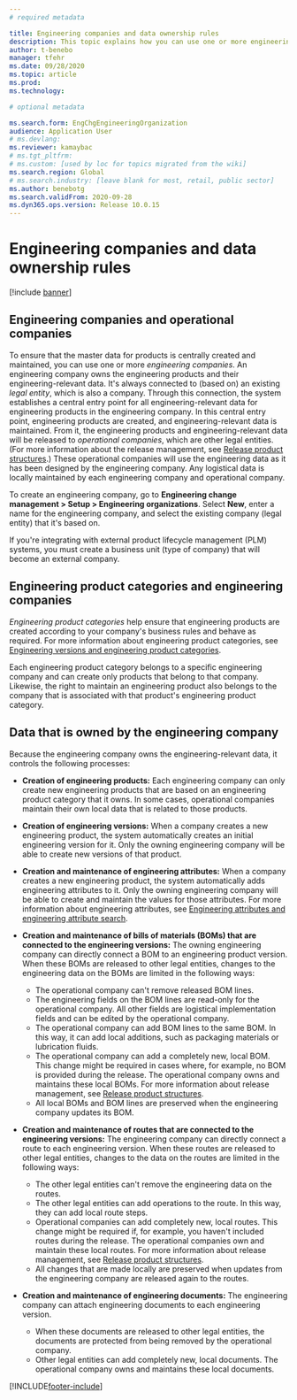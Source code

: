 ```yaml
---
# required metadata

title: Engineering companies and data ownership rules
description: This topic explains how you can use one or more engineering companies to ensure that the master data for products is centrally created and maintained. An engineering company represents the company that owns the engineering products and its engineering-relevant data.
author: t-benebo
manager: tfehr
ms.date: 09/28/2020
ms.topic: article
ms.prod: 
ms.technology: 

# optional metadata

ms.search.form: EngChgEngineeringOrganization
audience: Application User
# ms.devlang: 
ms.reviewer: kamaybac
# ms.tgt_pltfrm: 
# ms.custom: [used by loc for topics migrated from the wiki]
ms.search.region: Global
# ms.search.industry: [leave blank for most, retail, public sector]
ms.author: benebotg
ms.search.validFrom: 2020-09-28
ms.dyn365.ops.version: Release 10.0.15
---
```


# Engineering companies and data ownership rules

[!include [banner](../includes/banner.md)]

## Engineering companies and operational companies

To ensure that the master data for products is centrally created and maintained, you can use one or more *engineering companies*. An engineering company owns the engineering products and their engineering-relevant data. It's always connected to (based on) an existing *legal entity*, which is also a company. Through this connection, the system establishes a central entry point for all engineering-relevant data for engineering products in the engineering company. In this central entry point, engineering products are created, and engineering-relevant data is maintained. From it, the engineering products and engineering-relevant data will be released to *operational companies*, which are other legal entities. (For more information about the release management, see [Release product structures](release-product-structure.md).) These operational companies will use the engineering data as it has been designed by the engineering company. Any logistical data is locally maintained by each engineering company and operational company.

To create an engineering company, go to **Engineering change management \> Setup \> Engineering organizations**. Select **New**, enter a name for the engineering company, and select the existing company (legal entity) that it's based on.

If you're integrating with external product lifecycle management (PLM) systems, you must create a business unit (type of company) that will become an external company.

## Engineering product categories and engineering companies

*Engineering product categories* help ensure that engineering products are created according to your company's business rules and behave as required. For more information about engineering product categories, see [Engineering versions and engineering product categories](engineering-versions-product-category.md).

Each engineering product category belongs to a specific engineering company and can create only products that belong to that company. Likewise, the right to maintain an engineering product also belongs to the company that is associated with that product's engineering product category.

## Data that is owned by the engineering company

Because the engineering company owns the engineering-relevant data, it controls the following processes:

- **Creation of engineering products:** Each engineering company can only create new engineering products that are based on an engineering product category that it owns. In some cases, operational companies maintain their own local data that is related to those products.
- **Creation of engineering versions:** When a company creates a new engineering product, the system automatically creates an initial engineering version for it. Only the owning engineering company will be able to create new versions of that product.
- **Creation and maintenance of engineering attributes:** When a company creates a new engineering product, the system automatically adds engineering attributes to it. Only the owning engineering company will be able to create and maintain the values for those attributes. For more information about engineering attributes, see [Engineering attributes and engineering attribute search](engineering-attributes-and-search.md).
- **Creation and maintenance of bills of materials (BOMs) that are connected to the engineering versions:** The owning engineering company can directly connect a BOM to an engineering product version. When these BOMs are released to other legal entities, changes to the engineering data on the BOMs are limited in the following ways:

    - The operational company can't remove released BOM lines.
    - The engineering fields on the BOM lines are read-only for the operational company. All other fields are logistical implementation fields and can be edited by the operational company.
    - The operational company can add BOM lines to the same BOM. In this way, it can add local additions, such as packaging materials or lubrication fluids.
    - The operational company can add a completely new, local BOM. This change might be required in cases where, for example, no BOM is provided during the release. The operational company owns and maintains these local BOMs. For more information about release management, see [Release product structures](release-product-structure.md).
    - All local BOMs and BOM lines are preserved when the engineering company updates its BOM.

- **Creation and maintenance of routes that are connected to the engineering versions:** The engineering company can directly connect a route to each engineering version. When these routes are released to other legal entities, changes to the data on the routes are limited in the following ways:

    - The other legal entities can't remove the engineering data on the routes.
    - The other legal entities can add operations to the route. In this way, they can add local route steps.
    - Operational companies can add completely new, local routes. This change might be required if, for example, you haven't included routes during the release. The operational companies own and maintain these local routes. For more information about release management, see [Release product structures](release-product-structure.md).
    - All changes that are made locally are preserved when updates from the engineering company are released again to the routes.

- **Creation and maintenance of engineering documents:** The engineering company can attach engineering documents to each engineering version.

    - When these documents are released to other legal entities, the documents are protected from being removed by the operational company.
    - Other legal entities can add completely new, local documents. The operational company owns and maintains these local documents.


[!INCLUDE[footer-include](../../includes/footer-banner.md)]